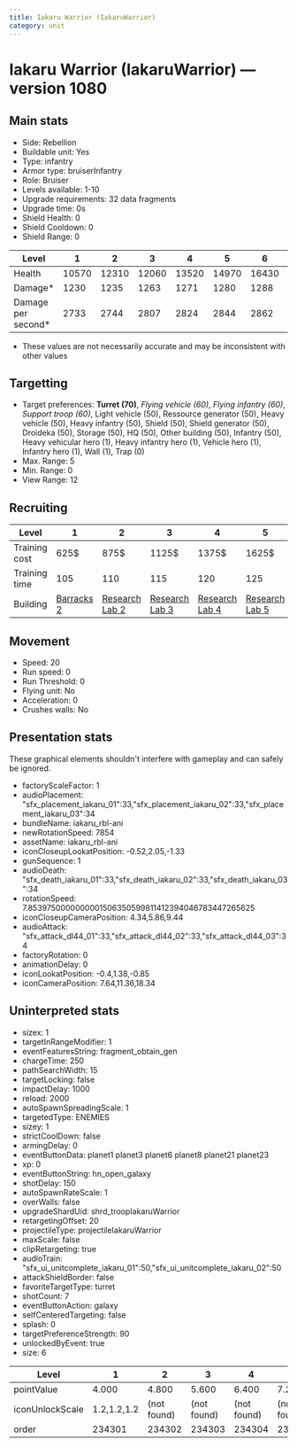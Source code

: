 ```yaml
---
title: Iakaru Warrior (IakaruWarrior)
category: unit
---
```


# Iakaru Warrior (IakaruWarrior) — version 1080

## Main stats

  * Side: Rebellion
  * Buildable unit: Yes
  * Type: infantry
  * Armor type: bruiserInfantry
  * Role: Bruiser
  * Levels available: 1-10
  * Upgrade requirements: 32 data fragments
  * Upgrade time: 0s
  * Shield Health: 0
  * Shield Cooldown: 0
  * Shield Range: 0

|Level             |1    |2    |3    |4    |5    |6    |7    |8    |9    |10   |
|------------------|-----|-----|-----|-----|-----|-----|-----|-----|-----|-----|
|Health            |10570|12310|12060|13520|14970|16430|17950|19440|20930|23880|
|Damage*           |1230 |1235 |1263 |1271 |1280 |1288 |1346 |1380 |1413 |1454 |
|Damage per second*|2733 |2744 |2807 |2824 |2844 |2862 |2991 |3067 |3140 |3231 |

* These values are not necessarily accurate and may be inconsistent with other values

## Targetting

  * Target preferences: **Turret (70)**, _Flying vehicle (60)_, _Flying infantry (60)_, _Support troop (60)_, Light vehicle (50), Ressource generator (50), Heavy vehicle (50), Heavy infantry (50), Shield (50), Shield generator (50), Droideka (50), Storage (50), HQ (50), Other building (50), Infantry (50), Heavy vehicular hero (1), Heavy infantry hero (1), Vehicle hero (1), Infantry hero (1), Wall (1), Trap (0)
  * Max. Range: 5
  * Min. Range: 0
  * View Range: 12

## Recruiting

|Level        |1                               |2                                     |3                                     |4                                     |5                                     |6                                     |7                                     |8                                     |9                                     |10                                     |
|-------------|--------------------------------|--------------------------------------|--------------------------------------|--------------------------------------|--------------------------------------|--------------------------------------|--------------------------------------|--------------------------------------|--------------------------------------|---------------------------------------|
|Training cost|625$                            |875$                                  |1125$                                 |1375$                                 |1625$                                 |1875$                                 |2125$                                 |2500$                                 |2625$                                 |2875$                                  |
|Training time|105                             |110                                   |115                                   |120                                   |125                                   |130                                   |135                                   |140                                   |145                                   |150                                    |
|Building     |[Barracks 2](rebelBarracks.html)|[Research Lab 2](rebelOffenseLab.html)|[Research Lab 3](rebelOffenseLab.html)|[Research Lab 4](rebelOffenseLab.html)|[Research Lab 5](rebelOffenseLab.html)|[Research Lab 6](rebelOffenseLab.html)|[Research Lab 7](rebelOffenseLab.html)|[Research Lab 8](rebelOffenseLab.html)|[Research Lab 9](rebelOffenseLab.html)|[Research Lab 10](rebelOffenseLab.html)|

## Movement

  * Speed: 20
  * Run speed: 0
  * Run Threshold: 0
  * Flying unit: No
  * Acceleration: 0
  * Crushes walls: No

## Presentation stats

These graphical elements shouldn't interfere with gameplay and can safely be ignored.

  * factoryScaleFactor: 1
  * audioPlacement: "sfx_placement_iakaru_01":33,"sfx_placement_iakaru_02":33,"sfx_placement_iakaru_03":34
  * bundleName: iakaru_rbl-ani
  * newRotationSpeed: 7854
  * assetName: iakaru_rbl-ani
  * iconCloseupLookatPosition: -0.52,2.05,-1.33
  * gunSequence: 1
  * audioDeath: "sfx_death_iakaru_01":33,"sfx_death_iakaru_02":33,"sfx_death_iakaru_03":34
  * rotationSpeed: 7.8539750000000001506350599811412394046783447265625
  * iconCloseupCameraPosition: 4.34,5.86,9.44
  * audioAttack: "sfx_attack_dl44_01":33,"sfx_attack_dl44_02":33,"sfx_attack_dl44_03":34
  * factoryRotation: 0
  * animationDelay: 0
  * iconLookatPosition: -0.4,1.38,-0.85
  * iconCameraPosition: 7.64,11.36,18.34

## Uninterpreted stats

  * sizex: 1
  * targetInRangeModifier: 1
  * eventFeaturesString: fragment_obtain_gen
  * chargeTime: 250
  * pathSearchWidth: 15
  * targetLocking: false
  * impactDelay: 1000
  * reload: 2000
  * autoSpawnSpreadingScale: 1
  * targetedType: ENEMIES
  * sizey: 1
  * strictCoolDown: false
  * armingDelay: 0
  * eventButtonData: planet1 planet3 planet6 planet8 planet21 planet23
  * xp: 0
  * eventButtonString: hn_open_galaxy
  * shotDelay: 150
  * autoSpawnRateScale: 1
  * overWalls: false
  * upgradeShardUid: shrd_troopIakaruWarrior
  * retargetingOffset: 20
  * projectileType: projectileIakaruWarrior
  * maxScale: false
  * clipRetargeting: true
  * audioTrain: "sfx_ui_unitcomplete_iakaru_01":50,"sfx_ui_unitcomplete_iakaru_02":50
  * attackShieldBorder: false
  * favoriteTargetType: turret
  * shotCount: 7
  * eventButtonAction: galaxy
  * selfCenteredTargeting: false
  * splash: 0
  * targetPreferenceStrength: 90
  * unlockedByEvent: true
  * size: 6

|Level          |1          |2          |3          |4          |5          |6          |7          |8          |9          |10         |
|---------------|-----------|-----------|-----------|-----------|-----------|-----------|-----------|-----------|-----------|-----------|
|pointValue     |4.000      |4.800      |5.600      |6.400      |7.200      |8.000      |8.800      |9.600      |10.400     |12.000     |
|iconUnlockScale|1.2,1.2,1.2|(not found)|(not found)|(not found)|(not found)|(not found)|(not found)|(not found)|(not found)|(not found)|
|order          |234301     |234302     |234303     |234304     |234305     |234306     |234307     |234308     |234309     |234310     |

